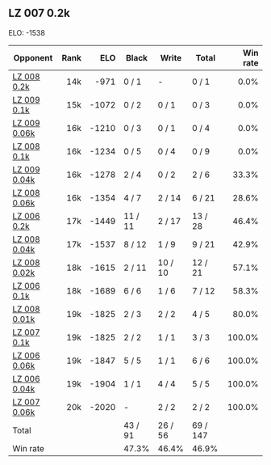 ## LZ 007 0.2k ##

ELO: -1538

Opponent | Rank | ELO | Black | Write | Total | Win rate
---------|-----:|----:|-------|-------|-------|-------:
[LZ 008 0.2k](LZ%20008%200.2k.md) | 14k | -971 | 0 / 1 | - | 0 / 1 | 0.0%
[LZ 009 0.1k](LZ%20009%200.1k.md) | 15k | -1072 | 0 / 2 | 0 / 1 | 0 / 3 | 0.0%
[LZ 009 0.06k](LZ%20009%200.06k.md) | 16k | -1210 | 0 / 3 | 0 / 1 | 0 / 4 | 0.0%
[LZ 008 0.1k](LZ%20008%200.1k.md) | 16k | -1234 | 0 / 5 | 0 / 4 | 0 / 9 | 0.0%
[LZ 009 0.04k](LZ%20009%200.04k.md) | 16k | -1278 | 2 / 4 | 0 / 2 | 2 / 6 | 33.3%
[LZ 008 0.06k](LZ%20008%200.06k.md) | 16k | -1354 | 4 / 7 | 2 / 14 | 6 / 21 | 28.6%
[LZ 006 0.2k](LZ%20006%200.2k.md) | 17k | -1449 | 11 / 11 | 2 / 17 | 13 / 28 | 46.4%
[LZ 008 0.04k](LZ%20008%200.04k.md) | 17k | -1537 | 8 / 12 | 1 / 9 | 9 / 21 | 42.9%
[LZ 008 0.02k](LZ%20008%200.02k.md) | 18k | -1615 | 2 / 11 | 10 / 10 | 12 / 21 | 57.1%
[LZ 006 0.1k](LZ%20006%200.1k.md) | 18k | -1689 | 6 / 6 | 1 / 6 | 7 / 12 | 58.3%
[LZ 008 0.01k](LZ%20008%200.01k.md) | 19k | -1825 | 2 / 3 | 2 / 2 | 4 / 5 | 80.0%
[LZ 007 0.1k](LZ%20007%200.1k.md) | 19k | -1825 | 2 / 2 | 1 / 1 | 3 / 3 | 100.0%
[LZ 006 0.06k](LZ%20006%200.06k.md) | 19k | -1847 | 5 / 5 | 1 / 1 | 6 / 6 | 100.0%
[LZ 006 0.04k](LZ%20006%200.04k.md) | 19k | -1904 | 1 / 1 | 4 / 4 | 5 / 5 | 100.0%
[LZ 007 0.06k](LZ%20007%200.06k.md) | 20k | -2020 | - | 2 / 2 | 2 / 2 | 100.0%
Total | | | 43 / 91 | 26 / 56 | 69 / 147 | 
Win rate| | | 47.3% | 46.4% | 46.9% | 
